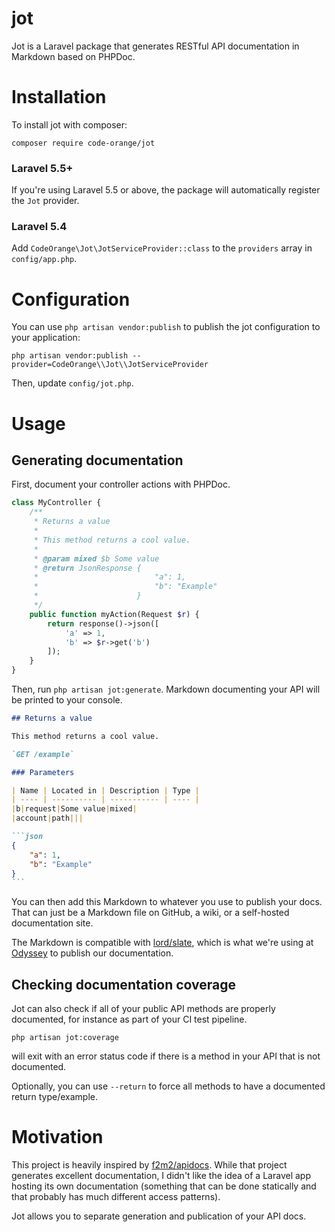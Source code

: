# jot

Jot is a Laravel package that generates RESTful API documentation in Markdown based on PHPDoc.

# Installation

To install jot with composer:

```
composer require code-orange/jot
```

### Laravel 5.5+

If you're using Laravel 5.5 or above, the package will automatically register the `Jot` provider.

### Laravel 5.4

Add `CodeOrange\Jot\JotServiceProvider::class` to the `providers` array in `config/app.php`.

# Configuration

You can use `php artisan vendor:publish` to publish the jot configuration to your application:

```
php artisan vendor:publish --provider=CodeOrange\\Jot\\JotServiceProvider
```

Then, update `config/jot.php`.

# Usage

## Generating documentation

First, document your controller actions with PHPDoc.

```php
class MyController {
	/**
	 * Returns a value
	 *
	 * This method returns a cool value.
	 *
	 * @param mixed $b Some value
	 * @return JsonResponse {
	 *                          "a": 1,
	 *                          "b": "Example"
	 *                      }
	 */
	public function myAction(Request $r) {
		return response()->json([
			'a' => 1,
			'b' => $r->get('b')
		]);
	}
}
```

Then, run `php artisan jot:generate`.
Markdown documenting your API will be printed to your console.

~~~md
## Returns a value

This method returns a cool value.

`GET /example`

### Parameters

| Name | Located in | Description | Type |
| ---- | ---------- | ----------- | ---- |
|b|request|Some value|mixed|
|account|path|||

```json
{
    "a": 1,
    "b": "Example"
}
```
~~~

You can then add this Markdown to whatever you use to publish your docs.
That can just be a Markdown file on GitHub, a wiki, or a self-hosted documentation site.

The Markdown is compatible with [lord/slate](https://github.com/lord/slate), which is what we're using at [Odyssey](https://github.com/odysseyattribution/) to publish our documentation.

## Checking documentation coverage

Jot can also check if all of your public API methods are properly documented, for instance as part of your CI test pipeline.

```
php artisan jot:coverage
```

will exit with an error status code if there is a method in your API that is not documented.

Optionally, you can use `--return` to force all methods to have a documented return type/example.

# Motivation

This project is heavily inspired by [f2m2/apidocs](https://github.com/f2m2/apidocs).
While that project generates excellent documentation, I didn't like the idea of a Laravel app hosting its own documentation (something that can be done statically and that probably has much different access patterns).

Jot allows you to separate generation and publication of your API docs.
